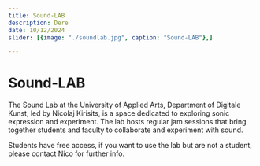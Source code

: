 ```yaml
---
title: Sound-LAB
description: Dere
date: 10/12/2024
slider: [{image: "./soundlab.jpg", caption: "Sound-LAB"},]

---
```


# Sound-LAB
The Sound Lab at the University of Applied Arts, Department of Digitale Kunst, led by Nicolaj Kirisits, is a space dedicated to exploring sonic expression and experiment. The lab hosts regular jam sessions that bring together students and faculty to collaborate and experiment with sound. 

Students have free access, if you want to use the lab but are not a student, please contact Nico for further info.
